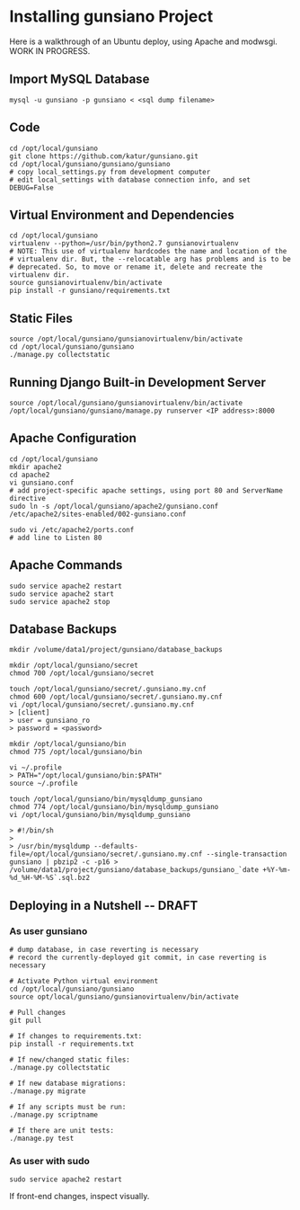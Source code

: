Installing gunsiano Project
===========================
Here is a walkthrough of an Ubuntu deploy, using Apache
and modwsgi. WORK IN PROGRESS.


Import MySQL Database
---------------------
```
mysql -u gunsiano -p gunsiano < <sql dump filename>
```


Code
----
```
cd /opt/local/gunsiano
git clone https://github.com/katur/gunsiano.git
cd /opt/local/gunsiano/gunsiano/gunsiano
# copy local_settings.py from development computer
# edit local_settings with database connection info, and set DEBUG=False
```


Virtual Environment and Dependencies
------------------------------------
```
cd /opt/local/gunsiano
virtualenv --python=/usr/bin/python2.7 gunsianovirtualenv
# NOTE: This use of virtualenv hardcodes the name and location of the
# virtualenv dir. But, the --relocatable arg has problems and is to be
# deprecated. So, to move or rename it, delete and recreate the virtualenv dir.
source gunsianovirtualenv/bin/activate
pip install -r gunsiano/requirements.txt
```


Static Files
------------
```
source /opt/local/gunsiano/gunsianovirtualenv/bin/activate
cd /opt/local/gunsiano/gunsiano
./manage.py collectstatic
```


Running Django Built-in Development Server
------------------------------------------
```
source /opt/local/gunsiano/gunsianovirtualenv/bin/activate
/opt/local/gunsiano/gunsiano/manage.py runserver <IP address>:8000
```


Apache Configuration
--------------------
```
cd /opt/local/gunsiano
mkdir apache2
cd apache2
vi gunsiano.conf
# add project-specific apache settings, using port 80 and ServerName directive
sudo ln -s /opt/local/gunsiano/apache2/gunsiano.conf /etc/apache2/sites-enabled/002-gunsiano.conf

sudo vi /etc/apache2/ports.conf
# add line to Listen 80
```


Apache Commands
---------------
```
sudo service apache2 restart
sudo service apache2 start
sudo service apache2 stop
```


Database Backups
----------------
```
mkdir /volume/data1/project/gunsiano/database_backups

mkdir /opt/local/gunsiano/secret
chmod 700 /opt/local/gunsiano/secret

touch /opt/local/gunsiano/secret/.gunsiano.my.cnf
chmod 600 /opt/local/gunsiano/secret/.gunsiano.my.cnf
vi /opt/local/gunsiano/secret/.gunsiano.my.cnf
> [client]
> user = gunsiano_ro
> password = <password>

mkdir /opt/local/gunsiano/bin
chmod 775 /opt/local/gunsiano/bin

vi ~/.profile
> PATH="/opt/local/gunsiano/bin:$PATH"
source ~/.profile

touch /opt/local/gunsiano/bin/mysqldump_gunsiano
chmod 774 /opt/local/gunsiano/bin/mysqldump_gunsiano
vi /opt/local/gunsiano/bin/mysqldump_gunsiano

> #!/bin/sh
>
> /usr/bin/mysqldump --defaults-file=/opt/local/gunsiano/secret/.gunsiano.my.cnf --single-transaction gunsiano | pbzip2 -c -p16 > /volume/data1/project/gunsiano/database_backups/gunsiano_`date +%Y-%m-%d_%H-%M-%S`.sql.bz2
```


Deploying in a Nutshell -- DRAFT
--------------------------------
### As user gunsiano

```
# dump database, in case reverting is necessary
# record the currently-deployed git commit, in case reverting is necessary

# Activate Python virtual environment
cd /opt/local/gunsiano/gunsiano
source opt/local/gunsiano/gunsianovirtualenv/bin/activate

# Pull changes
git pull

# If changes to requirements.txt:
pip install -r requirements.txt

# If new/changed static files:
./manage.py collectstatic

# If new database migrations:
./manage.py migrate

# If any scripts must be run:
./manage.py scriptname

# If there are unit tests:
./manage.py test
```

### As user with sudo
```
sudo service apache2 restart
```

If front-end changes, inspect visually.
